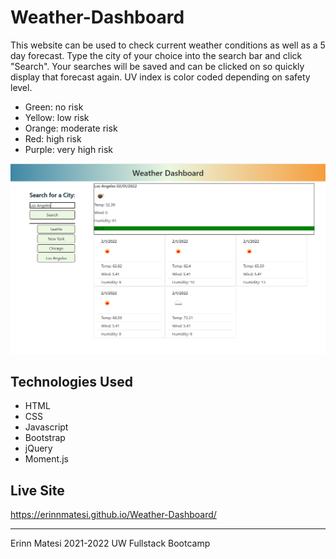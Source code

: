 # Weather-Dashboard
This website can be used to check current weather conditions as well as a 5 day forecast. Type the city of your choice into the search bar and click "Search". 
Your searches will be saved and can be clicked on so quickly display that forecast again.
UV index is color coded depending on safety level. 
- Green: no risk
- Yellow: low risk
- Orange: moderate risk
- Red: high risk
- Purple: very high risk

![screenshot of webpage](./assets/Capture.png)

## Technologies Used
- HTML
- CSS
- Javascript
- Bootstrap
- jQuery
- Moment.js

## Live Site
https://erinnmatesi.github.io/Weather-Dashboard/

---
Erinn Matesi 2021-2022 UW Fullstack Bootcamp